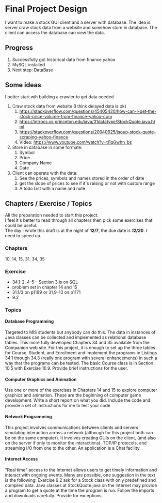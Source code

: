 # Final Project Design

I want to make a stock GUI client and a server with database. The idea is server craw stock data from a website and somehow store in database. The client can access the database can view the data.

## Progress

1. Successfully got historical data from finance.yahoo
2. MySQL installed
3. Next step: DataBase

## Some ideas

I better start wih building a crawler to get data needed

1. Craw stock data from website (I think delayed data is ok)
    1. <https://stackoverflow.com/questions/45405420/how-can-i-get-the-stock-price-volume-from-finance-yahoo-com>
    2. <https://introcs.cs.princeton.edu/java/31datatype/StockQuote.java.html>
    3. <https://stackoverflow.com/questions/20040925/jsoup-stock-quote-scraping-yahoo-finance>
    4. Video: <https://www.youtube.com/watch?v=tI1qGwhn_bs>
2. Store in database in some formate:
    1. Symbol
    2. Price
    3. Company Name
    4. Date
3. Client can operate with the data:
    1. See the prices, symbols and names stored in the order of date
    2. get the slope of prices to see if it's raising or not with custom range
    3. A todo List with a name and note

## Chapters / Exercise / Topics

All the preparation needed to start this project.  
I feel it's better to read through all chapters then pick some exercises that could be useful.  
The day I wrote this draft is at the night of **12/7**, the due date is ***12/20***. I need to speed up.  

### Chapters

10, 14, 15, 31, 34, 35  

### Exercise

* 34.1-2, 4-5 – Section 3 is on SQL  
* problem set in chapter 14 and 15  
* 31.1/3 on p1169 or 31,9-10 on p1171
* 9.2

### Topics

#### Database Programming

Targeted to MIS students but anybody can do this. The data in instances of Java classes can be collected and implemented as relational database tables. This more fully developed Chapters 34 and 35 available from the Companion web site. For this project, it is enough to set up the three tables for Course, Student, and Enrollment and implement the programs in Listings 34.1 through 34.3 (really one program with several enhancements) in such a way that the programs can be tested. The basic Course class is in Section 10.5 with Exercise 10.9. Provide brief instructions for the user.

#### Computer Graphics and Animation

Use one or more of the exercises in Chapters 14 and 15 to explore computer graphics and animation. These are the beginning of computer game development.
Write a short report on what you did. Include the code and provide a set of instructions for me to test your code.

#### Network Programming

This project involves communications between clients and servers simulating interaction across a network (although for this project both can be on the same computer). It involves creating GUIs on the client, (and also on the server if only to monitor the interactions), TCP/IP protocols, and streaming I/O from one to the other. An application is a Chat facility.

#### Internet Access

"Real time" access to the Internet allows users to get timely information and interact with ongoing events. Many are possible, one suggestion in the text is the following:
Exercise 9.2 ask for a Stock class with only predefined and compiled data. Java classes at StockQuote.java on the Internet may provide a program to get a quote at the time the program is run. Follow the imports and downloads carefully. Provide for exceptions.